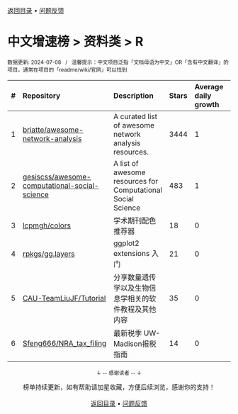 <a href="https://gitee.com/GrowingGit/GitHub-Chinese-Top-Charts#github中文排行榜">返回目录</a> • <a href="/content/docs/feedback.md">问题反馈</a>

# 中文增速榜 > 资料类 > R
<sub>数据更新: 2024-07-08&nbsp;&nbsp;&nbsp;/&nbsp;&nbsp;&nbsp;温馨提示：中文项目泛指「文档母语为中文」OR「含有中文翻译」的项目，通常在项目的「readme/wiki/官网」可以找到</sub>

|#|Repository|Description|Stars|Average daily growth|Updated|
|:-|:-|:-|:-|:-|:-|
|1|[briatte/awesome-network-analysis](https://github.com/briatte/awesome-network-analysis)|A curated list of awesome network analysis resources.|3444|1|2024-06-13|
|2|[gesiscss/awesome-computational-social-science](https://github.com/gesiscss/awesome-computational-social-science)|A list of awesome resources for Computational Social Science|483|1|2024-04-30|
|3|[lcpmgh/colors](https://github.com/lcpmgh/colors)|学术期刊配色推荐器|18|0|2024-04-06|
|4|[rpkgs/gg.layers](https://github.com/rpkgs/gg.layers)|ggplot2 extensions 入门|21|0|2024-06-27|
|5|[CAU-TeamLiuJF/Tutorial](https://github.com/CAU-TeamLiuJF/Tutorial)|分享数量遗传学以及生物信息学相关的软件教程及其他内容|35|0|2024-06-23|
|6|[Sfeng666/NRA_tax_filing](https://github.com/Sfeng666/NRA_tax_filing)|最新税季 UW-Madison报税指南|14|0|2024-05-08|

<div align="center">
    <p><sub>↓ -- 感谢读者 -- ↓</sub></p>
    榜单持续更新，如有帮助请加星收藏，方便后续浏览，感谢你的支持！
</div>

<br/>

<div align="center"><a href="https://gitee.com/GrowingGit/GitHub-Chinese-Top-Charts#github中文排行榜">返回目录</a> • <a href="/content/docs/feedback.md">问题反馈</a></div>
